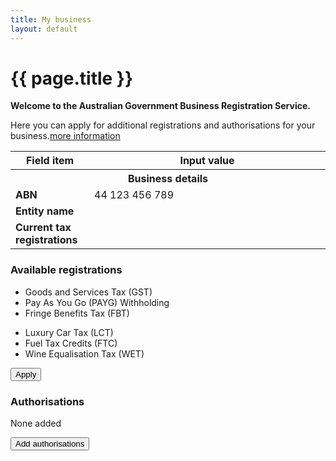```yaml
---
title: My business
layout: default
---
```

<style>
	.result-cell h3 {
		margin: 1em 0 0 0;
	}
	
	h3 em, td em {
		font-weight: normal;
		font-size: 70%;
	}
	
	.cell-icon {
		text-align: center;
	}
	
	.cell-icon img {
		padding: inherit;
	}
	
	.orange {
		color: #ef5a28;
	}
	.red {
		color: #ef0000;
	}
	.green {
		color: #009900;
	}
	.blue {
		color: #3c86c4
	}
	.cell-icon span.fa {
		font-size: 1.5em;
		vertical-align: middle;
	}
	
	.cell-icon span.fa-check-circle {
		font-size: 1.8em;
	}
	
	ul.reg-list > li {
		list-style: none;
	}
	
	table tr td span.fa,
	ul > li span.fa {
	}
	
	table tr td.top {
		vertical-align: top;
	}
	
	td ul {
		margin: 0;
		margin-left: -40px;
	}
	
	ul.reg-list > li span.fa-plus {
		vertical-align: middle;
	}
	
	.bold {
		font-weight: bold;
	}

	button.ico-edit {
		margin-left: 3px;
	}
	
	.input-percent {
		width: 60px !important;
	}
	
	.dashboard-container caption .app-status {
		font-size: 80%;
		margin-top: .5em;
		width: 80%;
	}
	.retrieve {
		display: none;
	}
	
	table tbody:nth-child(n+1) tr:first-child td {
		border-top: 4px solid #e7e7e7;
	}
	
	button span.fa-user {
		margin-right: 10px;
		font-size: 125%;
	}
</style>
<h1 id="heading" tabindex="-1">{{ page.title }}</h1>
<p class="intro"><strong>Welcome to the Australian Government Business Registration Service.</strong></p>
<p>Here you can apply for additional registrations and authorisations for your business.<a class="cd-btn help" href="#"><span>more information</span></a></p>
<div class="confirmation">
	<div id="main">
		<table id="business-details">
			<thead class="visuallyhidden">
				<tr>
					<th>Field item</th>
					<th>Input value</th>
				</tr>
			</thead>
			<tbody>
				<tr>
					<th colspan="2">Business details</th>
				</tr>
				<tr>
					<td width="25%" class="field-name bold">ABN</td>
					<td width="75%" class="input-value">44 123 456 789</td>
				</tr>
				<tr>
					<td class="field-name bold">Entity name</td>
					<td class="input-value"><span class="retrieve">Really Awesome Business Pty Ltd</span></td>
				</tr>
				<tr>
					<td class="field-name bold top">Current tax registrations</td>
					<td class="input-value">
						<p class="retrieve" style="margin: 0">None currently registered.</p>
						<!-- <ul class="reg-list retrieve">
							<li><span class="fa fa-check green"></span> Goods and Services Tax (GST)</li>
							<li><span class="fa fa-check green"></span> Pay As You Go (PAYG) withholding</li>
						</ul> -->
					</td>
				</tr>
			</tbody>
		</table>
		<div id="available-regos" class="margin-bottom">
			<h3>Available registrations</h3>
			<div class="grid-row">
				<div class="col6">
					<ul>
						<li>Goods and Services Tax (GST)</li>
						<li>Pay As You Go (PAYG) Withholding</li>
						<li>Fringe Benefits Tax (FBT)</li>
					</ul>
				</div>
				<div class="col6 last">
					<ul>
						<li>Luxury Car Tax (LCT)</li>
						<li>Fuel Tax Credits (FTC)</li>
						<li>Wine Equalisation Tax (WET)</li>
					</ul>
				</div>
			</div>
			<div class="margin-top-075">
				<button id="btn-apply" class="btn btn-inline ajax-button" type="button">Apply</button>
			</div>
		</div>
		<div id="rego-display" style="display: none;">
			<table>
				<thead class="visuallyhidden">
					<tr>
						<th>Field item</th>
						<th>Input value</th>
					</tr>
				</thead>
				<tbody>
					<tr>
						<th style="vertical-align: middle">Tax registrations</th>
						<th><button type="button" id="edit-rego" class="btn btn-default ico-edit">Edit</button></th>
					</tr>
					<tr>
						<td class="field-name bold">Goods &amp; Services Tax (GST)</td>
						<td><span class="fa fa-check green"></span> Added</td>
					</tr>
					<tr>
						<td class="field-name">Registration start date</td>
						<td class="input-value">18/04/2017</td>
					</tr>
					<tr>
						<td class="field-name">Turnover</td>
						<td class="input-value">$0 - $74,999</td>
					</tr>
					<tr>
						<td class="field-name">Lodgement frequency</td>
						<td class="input-value">Annually</td>
					</tr>
					<tr>
						<td class="field-name">Accounting method</td>
						<td class="input-value">Accrual</td>
					</tr>
					<tr>
						<td class="field-name">Import goods?</td>
						<td class="input-value">No</td>
					</tr>
				</tbody>
				<tbody>
					<tr>
						<td class="field-name bold">Pay As You Go (PAYG) Withholding</td>
						<td><span class="fa fa-check green"></span> Added</td>
					</tr>
					<tr>
						<td class="field-name">Registration start date</td>
						<td class="input-value">18/04/2017</td>
					</tr>
					<tr>
						<td class="field-name">Number of employees</td>
						<td class="input-value">12</td>
					</tr>
					<tr>
						<td class="field-name">Annual witholding amount</td>
						<td class="input-value">$2,000,000</td>
					</tr>
					<tr>
						<td class="field-name">Payment summary report method</td>
						<td class="input-value">Electronic</td>
					</tr>
					<tr>
						<td class="field-name">Royalties, dividends, interest or investment body</td>
						<td class="input-value">No</td>
					</tr>
                </tbody>
			</table>
		</div>
		<div id="authorisations">
			<div>
				<div id="none-added">
					<h3>Authorisations</h3>
					<p>None added</p>
					<div class="margin-top-075">
						<button id="btn-add-auth" class="btn btn-inline ajax-button" type="button">Add authorisations</button>
					</div>
				</div>
				<div id="auth-display" class="margin-top-075" style="display: none;">
					<table>
						<thead class="visuallyhidden">
							<tr>
								<th>Field item</th>
								<th>Input value</th>
							</tr>
						</thead>
						<tbody>
							<tr>
								<th style="vertical-align: middle">Authorisations</th>
								<th><button type="button" id="edit-auth" class="btn btn-default ico-edit">Edit</button></th>
							</tr>
							<tr>
								<td class="field-name"><span class="fa fa-user blue"></span> <strong>Fred Albert Nerk</strong></td>
								<td class="input-value"><span class="fa fa-check green"></span> Added</td>
							</tr>
							<tr>
								<td class="field-name">Associate type</td>
								<td class="input-value">Director</td>
							</tr>
							<tr>
								<td class="field-name">Tax File Number (TFN)</td>
								<td class="input-value">123456789</td>
							</tr>
							<tr>
								<td class="field-name">Date of birth</td>
								<td class="input-value">16/05/1996</td>
							</tr>
							<tr>
								<td class="field-name">Email</td>
								<td class="input-value">fred@email.com</td>
							</tr>
							<tr>
								<td class="field-name">Phone number</td>
								<td class="input-value">55555555</td>
							</tr>
						</tbody>
						<tbody>
							<tr>
								<td class="field-name"><span class="fa fa-user blue"></span> <strong>Simon Arthur Bourke</strong></td>
								<td class="input-value"><span class="fa fa-check green"></span> Added</td>
							</tr>
							<tr>
								<td class="field-name">Associate type</td>
								<td class="input-value">Public officer</td>
							</tr>
							<tr>
								<td class="field-name">Tax File Number (TFN)</td>
								<td class="input-value">987654321</td>
							</tr>
							<tr>
								<td class="field-name">Date of birth</td>
								<td class="input-value">27/09/1976</td>
							</tr>
							<tr>
								<td class="field-name">Email</td>
								<td class="input-value">simon@email.com</td>
							</tr>
							<tr>
								<td class="field-name">Phone number</td>
								<td class="input-value">66666666</td>
							</tr>
						</tbody>
					</table>
				</div>
			</div>
		</div>
		<div id="declaration" style="display: none;">
			<h3 class="larger">Declaration</h3>
			<p>Please complete the declaration below to submit your changes.</p>
			<div id="ajax-container-for-declaration">
				<div class="declaration-wrapper margin-top-075">
					<div id="declaration-text" class="grid-row">
						<fieldset id="tax-declaration" class="custom-controls" style="display: none;">
							<legend class="larger no-padding">Tax Registrations</legend>
							<p>The declaration below applies to your application for the following Australian Taxation Office (ATO) registrations:</p>
							<ul>
								<li>Fringe Benefits Tax (FBT)</li>
								<li>Wine Equalisation Tax (WET)</li>
							</ul>
							<p>
								<input data-val="true" data-val-required="The ATOTrueAndCorrectCheckBox field is required." id="ATOTrueAndCorrectCheckBox" name="ATOTrueAndCorrectCheckBox" type="checkbox" value="true"><input name="ATOTrueAndCorrectCheckBox" type="hidden" value="false">
								<label id="ato-trueandcorrect-check" for="ATOTrueAndCorrectCheckBox">The information provided in this application is true and correct. </label>
							</p>
						</fieldset>
						<fieldset id="auskey-declaration" class="custom-controls" style="display: none;">
							<legend class="larger no-padding">Government Credentials</legend>
							<p>
								<input data-val="true" data-val-required="The AUSKeyCheckBox field is required." id="AUSKeyCheckBox" name="AUSKeyCheckBox" type="checkbox" value="true"><input name="AUSKeyCheckBox" type="hidden" value="false">
								<label id="ato-auskey-check" for="AUSKeyCheckBox">The person identified as an associate is eligible for an AUSKey and I declare that:
								<span class="dot-point">I am authorised to make this application on behalf of the Business.</span><br>
								<span class="dot-point">This application is for an AUSKey to be held for that business.</span><br>
								<span class="dot-point">I understand the terms and conditions associated with that AUSkey.</span><br>
								<span class="dot-point">Notices about this AUSkey application and that AUSkey may be sent to the email address recorded for the business on the ABR.</span> </label>
							</p>
						</fieldset>
					</div>
					<div class="grid-row">
						<h3>Privacy</h3>
						<p>The information provided to ASIC <span class="addition">, the ABR and the ATO</span> in this form may include personal information. Please refer to the <a href="http://www.asic.gov.au/privacy" target="_blank">ASIC privacy policy <span class="visuallyhidden">(opens in new window)</span></a>, the <a href="https://abr.gov.au/General-information/Privacy/Privacy---abr-gov-au-website" target="_blank">ABR privacy policy <span class="visuallyhidden">(opens in new window)</span></a> for more information about how we handle your personal information, your rights to seek access to and correct personal information, and to complain about breaches of privacy.</p>
					</div>
				</div>
			</div>
			<div class="controls-container">
				<div class="controls-content">
					<button class="btn btn-default next" id="next-cd-btn" type="button">Confirm and submit</button>
				</div>
			</div>
		</div>
		<div>
			<div class="dashboard-container" style="display: none;">
				<table>
				<caption>
					Recent applications<br>
					
					<div class="app-status"><p>Submitted on 12 Apr 2017 09:16</p></div>
					<span class="controls">
						<a href="javascript:void(0);" class="edit" style="display: none;">Resume</a>
						&nbsp;
						<a href="javascript:void(0);" class="remove" style="display: none;">Delete</a>
						&nbsp;
						<a href="javascript:void(0);" class="refresh"><span class="fa fa-refresh"></span>Status update</a>
					</span>
				</caption>
				<thead>
				<tr>
					<th class="status-item">Registration item</th>
					<th class="status-detail">Detail</th>
					<th class="status-information" colspan="2">Status</th>
				</tr>
				</thead>
				<tbody>
					<tr class="rego">
						<td class="waiting"><span class="visuallyhidden">In progress-</span>FBT</td>
						<td class="status-waiting"></td>
						<td class="">
							<span>
								<a class="more" href="#">In progress</a>
							</span>
						</td>
						<td class=""><span class="fa fa-plus-square">&nbsp;</span></td>
					</tr>
					<tr class="rego">
						<td class="waiting"><span class="visuallyhidden">In progress-</span>WET</td>
						<td class="status-waiting"></td>
						<td class="">
							<span>
								<a class="more" href="#">In progress</a>
							</span>
						</td>
						<td class=""><span class="fa fa-plus-square">&nbsp;</span></td>
					</tr>
					<tr class="rego">
						<td class="waiting"><span class="visuallyhidden">In progress-</span>AUSKey</td>
						<td class="status-waiting">John Smith</td>
						<td class="">
							<span>
								<a class="more" href="#">In progress</a>
							</span>
						</td>
						<td class=""><span class="fa fa-plus-square">&nbsp;</span></td>
					</tr>
					</tbody>
				</table>
			</div>
		</div>
	</div>
</div>
<div id="tax-form" style="display: none">
	<fieldset class="">
		<legend class="larger">Tax registrations</legend>
		<div class="grid-row custom-controls clearfix">
			<div class="col6">
				<p>
					<input id="gst-cb" name="gst-cb" type="checkbox" value="true">
					<label class="has-help" for="gst-cb" id="type-gst">Goods and Services Tax (GST)<a class="cd-btn help" href="#help-gst"><span>Help - Goods &amp; Services Tax (GST) </span></a></label>
				</p>
				<p>
					<input id="payg-cb" name="payg-cb" type="checkbox" value="true">
					<label class="has-help" for="payg-cb" id="type-payg">Pay As You Go (PAYG) Withholding<a class="cd-btn help" href="#help-payg"><span>Help - Pay As You Go (PAYG) Withholding </span></a></label>
				</p>
				<p>
					<input id="fbt-cb" name="fbt-cb" type="checkbox" value="true"><input name="RegistrationTypesViewModel.SelectedRegistrationTypes[5].Selected" type="hidden" value="false">
					<label class="has-help" for="fbt-cb" id="type-fbt">Fringe Benefits Tax (FBT)<a class="cd-btn help" href="#help-selectregistrationsfbt"><span>Help - Fringe Benefits Tax (FBT)</span></a></label>
				</p>
			</div>
			<div class="col6 last">
				<p>
					<input id="lct-cb" name="lct-cb" type="checkbox" value="true">
					<label class="has-help" for="lct-cb" id="type-gst">Luxury Car Tax (LCT)<a class="cd-btn help" href="#help-gst"><span>Help - Goods &amp; Services Tax (GST) </span></a></label>
				</p>
				<p>
					<input id="ftc-cb" name="ftc-cb" type="checkbox" value="true">
					<label class="has-help" for="ftc-cb" id="type-payg">Fuel Tax Credits (FTC)<a class="cd-btn help" href="#help-payg"><span>Help - Pay As You Go (PAYG) Withholding </span></a></label>
				</p>
				<p>
					<input id="wet-cb" name="wet-cb" type="checkbox" value="true">
					<label class="has-help" for="wet-cb" id="type-wet">Wine Equalisation Tax (WET)<a class="cd-btn help" href="#help-selectregistrationsfbt"><span>Help - Fringe Benefits Tax (FBT)</span></a></label>
				</p>
			</div>
		</div>
	</fieldset>
	<fieldset id="gst-form" class="margin-top-075" style="display: none;">
		<legend class="margin4 larger">Goods &amp; Services Tax (GST)</legend>
		<div class="grid-row">
			<div class="col4">
				<label class="input-right" for="GstDetails_RegistrationDate">What is the start date of your GST registration? <span class="field-note nowrap">(dd/mm/yyyy)</span></label>
			</div>
			<div class="col8 last">
				<input class="date hasDatepicker" data-val="true" data-val-date="The field RegistrationDate must be a date." id="GstDetails_RegistrationDate" name="GstDetails.RegistrationDate" type="text" value="18/04/2017"><button type="button" class="ui-datepicker-trigger"><span class="fa fa-calendar"></span></button> <a class="cd-btn help" href="#help-taxationgstdetailsregistrationdate"><span>Help - GST start date</span></a>
				<br>Must be your ABN start date or later.
			</div>
		</div>

		<fieldset class="grid-row" id="GstDetails_GstTurnover" tabindex="-1">
			<div class="col4">
				<label for="gst-turnover" class="input-right">What is your annual GST turnover? <a class="cd-btn help" href="#help-taxationgstdetailsgstturnover"><span>Help - GST turnover</span></a></label>
			</div>
			<div class="col8 last">
				<select id="gst-turnover">
					<option value="">--- select turnover ---</option>
					<option>$0 - $74,999</option>
					<option>$75,000 - $149,999</option>
					<option>$150,000 - $1,999,999</option>
					<option>$2,000,000 - $19,999,999</option>
					<option>$20 million and over</option>
				</select>
			</div>
		</fieldset>

		<fieldset class="grid-row" id="GstDetails_RequiredToRegisterYesNo" tabindex="-1" style="display: none;">
			<div class="col4">
				
				<p class="label input-right" id="GstDetails_RequiredToRegisterYesNo_lbl">Are you required by law to register for GST?</p>
			</div>
			<div class="col8 last">
				<div class="radio-toggle">
					<label class="on label-left" for="GstDetails_RequiredToRegisterYesNo_Yes">
						<input id="GstDetails_RequiredToRegisterYesNo_Yes" name="GstDetails.RequiredToRegisterYesNo" type="radio" value="Yes">
						<span id="gst_required_yes">Yes</span>
					</label>
					<label class="off label-right" for="GstDetails_RequiredToRegisterYesNo_No">
						<input id="GstDetails_RequiredToRegisterYesNo_No" name="GstDetails.RequiredToRegisterYesNo" type="radio" value="No">
						<span id="gst_required_no">No</span>
					</label>
				</div> <a class="cd-btn help" href="#help-taxationgstdetailsrequiredtoregisteryesno"><span>Help - Goods and Services Tax (GST) registration</span></a>
				
			</div>
		</fieldset>

		<fieldset class="grid-row" id="GstDetails_LodgementLookupCode" tabindex="-1">
			<div class="col4">
				
				<p class="label input-right" id="GstDetails_LodgementLookupCode_lbl">How often will you lodge your activity statements?</p>
				
			</div>
			<div class="col7">
				<div class="radio-toggle" id="GstDetails_LodgementLookupCode_Radio">
					<label class="on label-left" for="GstDetails_LodgementLookupCode_Monthly" id="GstDetails_LodgementLookupCode_Monthly_Label">
						<input id="GstDetails_LodgementLookupCode_Monthly" name="GstDetails.LodgementLookupCode" type="radio" value="Monthly">
						<span id="lodge_monthly">Monthly</span>
					</label>
					<label class="off label-right" for="GstDetails_LodgementLookupCode_Quarterly" id="GstDetails_LodgementLookupCode_Quarterly_Label">
						<input id="GstDetails_LodgementLookupCode_Quarterly" name="GstDetails.LodgementLookupCode" type="radio" value="Quarterly">
						<span id="lodge_quarterly">Quarterly</span>
					</label>
					<label class="off label-right" for="GstDetails_LodgementLookupCode_Annually" id="GstDetails_LodgementLookupCode_Annually_Label" style="display: none;">
						<input id="GstDetails_LodgementLookupCode_Annually" name="GstDetails.LodgementLookupCode" type="radio" value="Annually">
						<span id="lodge_annually">Annually</span>
					</label>
				</div>
				<div id="GstDetails_LodgementLookupCode_Text" style="display: none;">
					<p>For a GST turnover of $20 million and over your activity statements must be lodged monthly.</p>
				</div>
				
			</div>
			<div class="col1 last">
				
			</div>
		</fieldset>

		<fieldset class="grid-row" id="GstDetails_AccountingMethodCashYesNo" tabindex="-1">
			<div class="col4">
				
				<p class="label input-right" id="GstDetails_AccountingMethodCashYesNo_lbl"> Do you plan to account for GST on a cash basis?</p>
			</div>
			<div class="col8 last">
				<div class="radio-toggle">
					<label class="on label-left" for="GstDetails_AccountingMethodCashYesNo_Yes">
						<input id="GstDetails_AccountingMethodCashYesNo_Yes" name="GstDetails.AccountingMethodCashYesNo" type="radio" value="Yes"> 
						<span id="account_cash_yes">Yes</span>
					</label>
					<label class="off label-right" for="GstDetails_AccountingMethodCashYesNo_No">
						<input id="GstDetails_AccountingMethodCashYesNo_No" name="GstDetails.AccountingMethodCashYesNo" type="radio" value="No"> 
						<span id="account_cash_no">No</span>
					</label>
				</div> <a class="cd-btn help" href="#help-taxationgstdetailsaccountingmethodcashyesno"><span>Help - Cash versus Accrual accounting method</span></a>
				
			</div>
		</fieldset>

		<fieldset class="grid-row" id="GstDetails_ImportingGoodsYesNo" tabindex="-1">
			<div class="col4">
				
				<p class="label input-right" id="GstDetails_ImportingGoodsYesNo_lbl">Do you import goods into Australia?</p>
			</div>
			<div class="col8 last">
				<div class="radio-toggle">
					<label class="on label-left" for="GstDetails_ImportingGoodsYesNo_Yes">
						<input id="GstDetails_ImportingGoodsYesNo_Yes" name="GstDetails.ImportingGoodsYesNo" type="radio" value="Yes">
						<span id="import_yes">Yes</span>
					</label>
					<label class="off label-right" for="GstDetails_ImportingGoodsYesNo_No">
						<input id="GstDetails_ImportingGoodsYesNo_No" name="GstDetails.ImportingGoodsYesNo" type="radio" value="No">
						<span id="import_no">No</span>
					</label>
				</div> <a class="cd-btn help" href="#help-taxationgstdetailsimportinggoodsyesno"><span>Help - Importing goods into Australia</span></a>
				
			</div>
		</fieldset>

		<fieldset class="grid-row" id="GstDetails_IsEnterBankDetailsYesNo" tabindex="-1">
			<div class="grid-row">
				<div class="col4">
					
					<p class="label input-right" id="GstDetails_IsEnterBankDetailsYesNo_lbl">Do you want to enter bank account details?</p>
				</div>
				<div class="col8 last">
					<div class="radio-toggle">
						<label class="on label-left" for="GstDetails_IsEnterBankDetailsYesNo_Yes">
							<input data-ajax-action="UpdateBankDetails" data-ajax-target="ajax-container-for-taxationdetails" id="GstDetails_IsEnterBankDetailsYesNo_Yes" name="GstDetails.IsEnterBankDetailsYesNo" type="radio" value="Yes">
							<span id="enter_bank_details_yes">Yes</span>
						</label>
						<label class="off label-right" for="GstDetails_IsEnterBankDetailsYesNo_No">
							<input data-ajax-action="UpdateBankDetails" data-ajax-target="ajax-container-for-taxationdetails" id="GstDetails_IsEnterBankDetailsYesNo_No" name="GstDetails.IsEnterBankDetailsYesNo" type="radio" value="No">
							<span id="enter_bank_details_no">No</span>
						</label>
					</div> 
					
				</div>
			</div>
		</fieldset>
	</fieldset>
	<fieldset id="payg-form" style="display: none;">
		<legend class="margin4 larger">Pay As You Go (PAYG) Withholding</legend>
		<div class="grid-row">
			<div class="col4">
				<label class="input-right" for="PaygDetails_RegistrationDate">What is the start date of your PAYG registration? <span class="field-note nowrap">(dd/mm/yyyy)</span></label>
			</div>
			<div class="col8 last">
				<input class="gstpaygdate hasDatepicker" data-val="true" data-val-date="The field RegistrationDate must be a date." id="PaygDetails_RegistrationDate" name="PaygDetails.RegistrationDate" type="text" value="18/04/2017"><button type="button" class="ui-datepicker-trigger"><span class="fa fa-calendar"></span></button> <a class="cd-btn help" href="#help-taxationpaygdetailsregistrationdate"><span>Help - Pay As You Go (PAYG) withholding</span></a>
				<br><div>Can't be before your ABN start date.</div>
			</div>
		</div>

		<div class="grid-row">
			<div class="col4">
				<label class="input-right" for="PaygDetails_EstimatedNumberOfPayees">How many employees do you estimate you will pay? <span class="field-note nowrap">(enter a number)</span></label>
			</div>
			<div class="col8 last">
				<input data-val="true" data-val-number="The field EstimatedNumberOfPayees must be a number." id="payg_no_empl" name="PaygDetails.EstimatedNumberOfPayees" type="number" value="12"> <a class="cd-btn help" href="#help-taxationpaygdetailsestimatednumberofpayees"><span>Help - Employees</span></a>
				
			</div>
		</div>

		<div class="grid-row">
			<div class="col4">
				<label class="input-right" for="PaygDetails_EstimatedTaxWithheldAmount">What amount do you expect to withhold from payments to your payees each year? <span class="field-note nowrap">(enter a number)</span></label>
			</div>
			<div class="col8 last">
				<input data-val="true" data-val-number="The field EstimatedTaxWithheldAmount must be a number." id="payg_withhold_amt" name="PaygDetails.EstimatedTaxWithheldAmount" type="number" value="2000000"> <a class="cd-btn help" href="#help-taxationpaygdetailsestimatedtaxwithheldamount"><span>Help - Expected amount of withholding</span></a>
				
			</div>
		</div>

		<fieldset class="grid-row" id="PaygDetails_ReportingMethod" tabindex="-1">
			<div class="col4">
				
				<p class="label input-right" id="payg_report_period">How will you provide your PAYG withholding payment summary annual report to the ATO?</p>
			</div>
			<div class="col8 last">
				<div class="radio-toggle stacked">
					<label class="on label-left" for="PaygDetails_ReportingMethod_Form">
						<input id="PaygDetails_ReportingMethod_Form" name="PaygDetails.ReportingMethod" type="radio" value="P">
						<span id="payg_paysummary_paper">Paper form supplied by the ATO</span>
					</label>
					<label class="off label-right" for="PaygDetails_ReportingMethod_Electronic">
						<input checked="checked" id="PaygDetails_ReportingMethod_Electronic" name="PaygDetails.ReportingMethod" type="radio" value="E">
						<span id="payg_paysummary_electronically">Electronically</span>
					</label>
				</div> <a class="cd-btn help" href="#help-taxationpaygdetailsreportingmethod"><span>Help - Payment summary annual report</span></a>
				
			</div>
		</fieldset>

		<fieldset class="grid-row" id="PaygDetails_InvestmentBodyYesNo" tabindex="-1">
			<div class="col4">
				
				<p class="label input-right" id="PaygDetails_InvestmentBodyYesNo_lbl">Will you pay royalties, dividends or interest to non-residents, or are you an investment body that will pay investment income to Australian residents?</p>
			</div>
			<div class="col8 last">
				<div class="radio-toggle">
					<label class="on label-left" for="PaygDetails_InvestmentBodyYesNo_Yes">
						<input id="PaygDetails_InvestmentBodyYesNo_Yes" name="PaygDetails.InvestmentBodyYesNo" type="radio" value="Yes">
						<span id="payg_investmentbody_yes">Yes</span>
					</label>
					<label class="off label-right" for="PaygDetails_InvestmentBodyYesNo_No">
						<input checked="checked" id="PaygDetails_InvestmentBodyYesNo_No" name="PaygDetails.InvestmentBodyYesNo" type="radio" value="No">
						<span id="payg_investmentbody_no">No</span>
					</label>
				</div> <a class="cd-btn help" href="#help-taxationpaygdetailsinvestmentbodyyesno"><span>Help - Royalties, dividends, interest or investment body</span></a>
				
			</div>
		</fieldset>
	</fieldset>
	<div class="controls-container">
		<button id="btn-save" class="btn btn-default ajax-button" type="button">Save</button>
		<button id="btn-cancel" class="btn ajax-button" type="button">Cancel</button>
	</div>
</div>
<div id="auth-form" style="display: none;">
	<div id="associate-form" style="display: none;">
		<fieldset id="Associates_PersonAssociate_Roles">
			<legend class="margin4 has-help larger">Associate details</legend>
			<div class="grid-row">
				<div class="col4">
					<label class="input-right" for="associate-type">Associate type</label>
				</div>
				<div class="col7">
					<select id="associate-type">
						<option value="">--- please select ---</option>
						<option>Trustee</option>
						<option>Public officer</option>
						<option>Director</option>
						<option>Partner</option>
						<option>Office bearer of a club / association</option>
					</select>
				</div>
			</div>
			<div class="grid-row">
				<div class="col4">
					<label class="input-right" for="Associates_PersonAssociate_GivenName">Given name</label>
				</div>
				<div class="col8 last">
					<input id="Associates_PersonAssociate_GivenName" name="Associates.PersonAssociate.GivenName" type="text" value=""> 
					
				</div>
			</div>

			<div class="grid-row">
				<div class="col4">
					<label class="input-right" for="Associates_PersonAssociate_OtherName">Other given name <span class="field-note optional">(optional)</span></label>
				</div>
				<div class="col8 last">
					<input id="Associates_PersonAssociate_OtherName" name="Associates.PersonAssociate.OtherName" type="text" value=""> 
					
				</div>
			</div>

			<div class="grid-row">
				<div class="col4">
					<label class="input-right" for="Associates_PersonAssociate_FamilyName">Family name</label>
				</div>
				<div class="col8 last">
					<input id="Associates_PersonAssociate_FamilyName" name="Associates.PersonAssociate.FamilyName" type="text" value=""> 
					
				</div>
			</div>

			<div class="grid-row">
				<div class="col4">
					<label class="input-right" for="Associates_PersonAssociate_TaxFileNumber">Tax File Number <span class="field-note optional">(optional)</span></label>
				</div>
				<div class="col8 last">
					<input id="Associates_PersonAssociate_TaxFileNumber" name="Associates.PersonAssociate.TaxFileNumber" type="number" value=""> <a class="cd-btn help" href="#help-businessdetailspersondetailstaxfilenumber"><span>Help - Tax File Number (TFN)</span></a>
					
				</div>
			</div>

			<div class="grid-row">
				<div class="col4">
					<label class="input-right" for="Associates_PersonAssociate_DateOfBirth">Date of birth</label>
				</div>
				<div class="col8 last">
					<input class="date hasDatepicker" data-val="true" data-val-date="The field DateOfBirth must be a date." id="Associates_PersonAssociate_DateOfBirth" name="Associates.PersonAssociate.DateOfBirth" type="text" value=""><button type="button" class="ui-datepicker-trigger"><span class="fa fa-calendar"></span></button>                    
				</div>
			</div>
			<div class="grid-row">
				<div class="col4">
					<label class="input-right" for="ContactDetails_Email">Email</label>
				</div>
				<div class="col8 last">
					<input id="ContactDetails_Email" name="ContactDetails.Email" type="email" value="email@email.com"> <a class="cd-btn help" href="#help-companydetailscontactdetailsemail"><span>Help - Email address</span></a>
					
				</div>
			</div>
			<div class="grid-row">
				<div class="col4">
					<label class="input-right" for="AuthorisedContacts_AuthorisedContact_BusinessHoursPhone">Phone number</label>
				</div>
				<div class="col8 last">
					<input id="AuthorisedContacts_AuthorisedContact_BusinessHoursPhone" name="AuthorisedContacts.AuthorisedContact.BusinessHoursPhone" type="text" value=""> 
					
				</div>
			</div>
			
		</fieldset>
		<div class="margin4 controls-content margin-bottom">
			<button class="btn btn-default ajax-button" id="add-person" type="button">Add</button>
			<button class="btn cancel ajax-button" type="button" id="cancel-assoc">Cancel</button>
		</div>
	</div>
	<div id="assoc-summary">
		<div class="cart-container" id="added-associates" style="display: none;">
			<div class="result-row ">
				<div class="result-cell cell-icon">
					<span class="fa fa-user blue"></span>
				</div>
				<div class="result-cell cell-detail">
					<h3>Fred Albert Nerk</h3>
					<p>Director</p>
				</div>
				<div class="result-cell cell-action">
					<a class="edit ajax-link" href="" data-ajax-action="LHX3HqVtY2Ci74OFTbxWNMuoaDvhnBmczk2RHNqtI8A="><span>Edit</span></a>
					<input value="false" data-val="true" data-val-required="The IsEdit field is required." id="Associates_Associates_0__IsEdit" name="Associates.Associates[0].IsEdit" type="hidden">
					&nbsp;
					<a id="LinkRemoveAssociate0" class="remove" href="" onclick="javascript:void(0);" data-ajax-action="RemoveAssociate" data-ajax-id="wQ1U7sFMOpq0RPiqsBiFdQ=="><span>Remove</span></a>
				</div>
			</div>
			<div class="result-row ">
				<div class="result-cell cell-icon">
					<span class="fa fa-user blue"></span>
				</div>
				<div class="result-cell cell-detail">
					<h3>Simon Arthur Bourke</h3>
					<p>Public Officer</p>
				</div>
				<div class="result-cell cell-action">
					<a class="edit ajax-link" href="" data-ajax-action="LHX3HqVtY2Ci74OFTbxWNMuoaDvhnBmczk2RHNqtI8A="><span>Edit</span></a>
					<input value="false" data-val="true" data-val-required="The IsEdit field is required." id="Associates_Associates_0__IsEdit" name="Associates.Associates[0].IsEdit" type="hidden">
					&nbsp;
					<a id="LinkRemoveAssociate0" class="remove" href="" onclick="javascript:void(0);" data-ajax-action="RemoveAssociate" data-ajax-id="wQ1U7sFMOpq0RPiqsBiFdQ=="><span>Remove</span></a>
				</div>
			</div>
		</div>
		<div class="margin-top-075 margin-bottom">
			<button id="add-assoc" class="btn"><span class="fa fa-user blue"></span> Add associate</button>
		</div>
	</div>
	<div class="controls-container">
        <button class="btn btn-default ajax-button" id="save-persons" type="button">Save</button>
        <button class="btn cancel ajax-button" type="button" id="cancel-persons">Cancel</button>
    </div>
</div>
<script src="{{ site.baseurl }}/scripts/jquery.blockU.js"></script>
<script type="text/javascript">
	function scrollToAndFocus(id) {
		scrollToTargetElement(id);
		var target = $(id);
		if (target) {
			target.focus();
		}
	}
	
	$(document).ready(function () {
	
		$("#business-details").block({
			message: '<p id="loading-status" role="progressbar" aria-valuetext="loading">Retrieving ABN details <img class="loading-ellipsis" src="{{ site.baseurl }}/img/ellipsis.gif" /></p>',
			css: {
				padding: "10px"
			},
			overlayCSS: {
				backgroundColor: '#bbb',
				borderRadius: '10px'
			}
		});
		window.setTimeout(function() {
			$("#business-details").unblock();
			$(".retrieve").show();
		}, 5000);
		
		$("#btn-apply, #edit-rego").click(function() {
			$("#main").hide();
			$("#tax-form").show('fast');
		});

		$("#btn-add-auth, #edit-auth").click(function() {
			$("#main").hide();
			$("#auth-form").show('fast');
		});
		
		$("#btn-cancel, #btn-save").click(function() {
			$("#tax-form").hide();
			$("#available-regos").hide();
			$("#rego-display").show();
			$("#declaration").show();
			$("#tax-declaration").show();
			$("#main").show();
			scrollToAndFocus("#rego-display");
		});
		
		$("#cancel-persons, #save-persons").click(function() {
			$("#auth-form").hide();
			$("#none-added").hide();
			$("#auth-display").show();
			$("#declaration").show();
			$("#auskey-declaration").show();
			$("#main").show();
			scrollToAndFocus("#auth-display");
		});

		$("#gst-cb").click(function() {
			if ($(this).is(":checked")) {
				$("#gst-form").show('fast');
			} else {
				$("#gst-form").hide('fast');
			}
		});
		
		$("#payg-cb").click(function() {
			if ($(this).is(":checked")) {
				$("#payg-form").show('fast');
			} else {
				$("#payg-form").hide('fast');
			}
		});
		
		$("#add-assoc").click(function() {
			$("#assoc-summary").hide();
			$("#save-persons, #cancel-persons").attr("disabled", true);
			$("#associate-form").show("fast");
		});
		
		$("#add-person, #cancel-assoc").click(function() {
			$("#associate-form").hide();
			$("#added-associates").show();
			$("#save-persons, #cancel-persons").removeAttr("disabled");
			$("#assoc-summary").show('fast');
		});
	});

	/* Drop down settings menu */
	$("nav").accessibleMegaMenu({
		/* prefix for generated unique id attributes, which are required to indicate aria-owns, aria-controls and aria-labelledby */
		uuidPrefix: "accessible-megamenu",
		/* css class used to define the megamenu styling */
		menuClass: "nav-menu",
		/* css class for a top-level navigation item in the megamenu */
		topNavItemClass: "nav-item",
		/* css class for a megamenu panel */
		panelClass: "sub-nav",
		/* css class for a group of items within a megamenu panel */
		panelGroupClass: "sub-nav-group",
		/* css class for the hover state */
		hoverClass: "hover",
		/* css class for the focus state */
		focusClass: "focus",
		/* css class for the open state */
		openClass: "open"
	});
	
</script>

